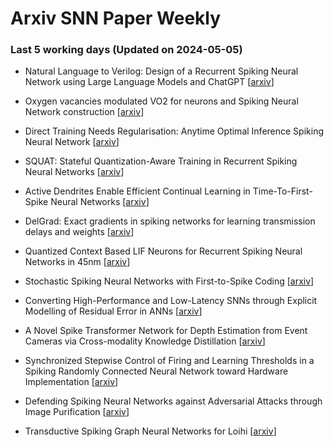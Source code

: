 # Arxiv SNN Paper Weekly


 ### **Last 5 working days (Updated on 2024-05-05)** 


- Natural Language to Verilog: Design of a Recurrent Spiking Neural Network using Large Language Models and ChatGPT [[arxiv](https://arxiv.org/abs/2405.01419)]

- Oxygen vacancies modulated VO2 for neurons and Spiking Neural Network construction [[arxiv](https://arxiv.org/abs/2405.00700)]

- Direct Training Needs Regularisation: Anytime Optimal Inference Spiking Neural Network [[arxiv](https://arxiv.org/abs/2405.00699)]

- SQUAT: Stateful Quantization-Aware Training in Recurrent Spiking Neural Networks [[arxiv](https://arxiv.org/abs/2404.19668)]

- Active Dendrites Enable Efficient Continual Learning in Time-To-First-Spike Neural Networks [[arxiv](https://arxiv.org/abs/2404.19419)]

- DelGrad: Exact gradients in spiking networks for learning transmission delays and weights [[arxiv](https://arxiv.org/abs/2404.19165)]

- Quantized Context Based LIF Neurons for Recurrent Spiking Neural Networks in 45nm [[arxiv](https://arxiv.org/abs/2404.18066)]

- Stochastic Spiking Neural Networks with First-to-Spike Coding [[arxiv](https://arxiv.org/abs/2404.17719)]

- Converting High-Performance and Low-Latency SNNs through Explicit Modelling of Residual Error in ANNs [[arxiv](https://arxiv.org/abs/2404.17456)]

- A Novel Spike Transformer Network for Depth Estimation from Event Cameras via Cross-modality Knowledge Distillation [[arxiv](https://arxiv.org/abs/2404.17335)]

- Synchronized Stepwise Control of Firing and Learning Thresholds in a Spiking Randomly Connected Neural Network toward Hardware Implementation [[arxiv](https://arxiv.org/abs/2404.17241)]

- Defending Spiking Neural Networks against Adversarial Attacks through Image Purification [[arxiv](https://arxiv.org/abs/2404.17092)]

- Transductive Spiking Graph Neural Networks for Loihi [[arxiv](https://arxiv.org/abs/2404.17048)]


